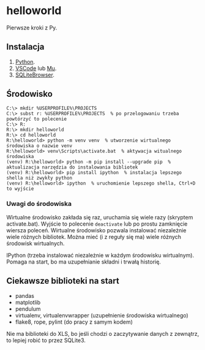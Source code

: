# helloworld
Pierwsze kroki z Py.

## Instalacja

1. [Python](https://www.python.org/ftp/python/3.7.3/python-3.7.3-amd64.exe).
1. [VSCode](https://vscode-update.azurewebsites.net/latest/win32-x64-user/stable) lub [Mu](https://codewith.mu/en/download).
1. [SQLiteBrowser](https://sqlitebrowser.org/dl/).

## Środowisko

    C:\> mkdir %USERPROFILE%\PROJECTS
    C:\> subst r: %USERPROFILE%\PROJECTS  % po przelogowaniu trzeba powtórzyć to polecenie
    C:\> R:
    R:\> mkdir helloworld
    R:\> cd helloworld
    R:\helloworld> python -m venv venv  % utworzenie wirtualnego środowiska o nazwie venv
    R:\helloworld> venv\Scripts\activate.bat  % aktywacja witualnego środowiska
    (venv) R:\helloworld> python -m pip install --upgrade pip  % aktualizacja narzędzia do instalowania bibliotek
    (venv) R:\helloworld> pip install ipython  % instalacja lepszego shella niż zwykły python
    (venv) R:\helloworld> ipython  % uruchomienie lepszego shella, Ctrl+D to wyjście

### Uwagi do środowiska

Wirtualne środowisko zakłada się raz, uruchamia się wiele razy (skryptem activate.bat). Wyjście to polecenie ```deactivate``` lub po prostu zamknięcie wiersza poleceń. Wirtualne środowisko pozwala instalować niezależnie wiele różnych bibliotek. Można mieć (i z reguły się ma) wiele różnych środowisk wirtualnych.

IPython (trzeba instalować niezależnie w każdym środowisku wirtualnym). Pomaga na start, bo ma uzupełnianie składni i trwałą historię.

## Ciekawsze biblioteki na start

* pandas
* matplotlib
* pendulum
* virtualenv, virtualenvwrapper (uzupełnienie środowiska wirtualnego)
* flake8, rope, pylint (do pracy z samym kodem)

Nie ma biblioteki do XLS, bo jeśli chodzi o zaczytywanie danych z zewnątrz, to lepiej robić to przez SQLite3.
